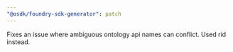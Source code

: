 ```yaml
---
"@osdk/foundry-sdk-generator": patch
---
```


Fixes an issue where ambiguous ontology api names can conflict. Used rid instead.
